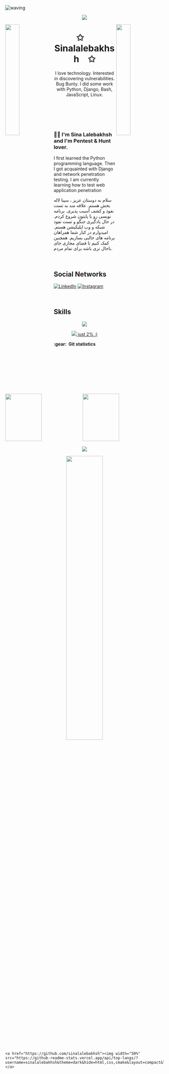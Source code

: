 ![waving](https://capsule-render.vercel.app/api?type=waving&height=200&text=my-portfolio%20&fontAlignY=40&color=gradient)
 
 <p align="center">
    <img src="https://readme-typing-svg.herokuapp.com/?lines=سلام+دوستان;Hello+friends;Thanks+for+wathing+my+page;You+are+amazing&font=Fira%20Code&color=%23D62F79&center=true&width=350&height=50">
    
</p>

<img align="left" src="https://user-images.githubusercontent.com/65187002/144930161-2f783401-8d27-4fdf-a2f7-cc0ba32f1f1f.gif" width="30%" style="display:inline;"><img align="right" src="https://user-images.githubusercontent.com/65187002/144930161-2f783401-8d27-4fdf-a2f7-cc0ba32f1f1f.gif" width="30%" style="display:inline;"> 

<p align="center">
    <h1 align="center">✩&emsp;Sinalalebakhsh&emsp;✩</h1>
</p>
<p align="center">
    I love technology. Interested in discovering vulnerabilities. Bug Bunty. I did some work with Python, Django, Bash, JavaScript, Linux.


<br>
<br>
<br>
<br>
<br>
<br>

### :man_technologist: I'm Sina Lalebakhsh and I'm Pentest & Hunt lover. 
I first learned the Python programming language. Then I got acquainted with Django and network penetration testing. I am currently learning how to test web application penetration

سلام به دوستان عزیز ، سینا لاله بخش هستم. علاقه مند به تست نفوذ و کشف آسیب پذیری. برنامه نویسی رو با پایتون شروع کردم. در حال یادگیری جنگو و تست نفوذ شبکه و وب اپلیکیشن هستم. امیدوارم در کنار شما همراهان برنامه های جالبی بسازیم. همچنین کمک کنیم تا فضای مجازی جای باحال تری باشه برای تمام مردم.

<br>
<h2>Social Networks</h2>

 [![LinkedIn][2.2]][2] [![Instagram][3.2]][3] 


[2.2]: https://s6.uupload.ir/files/2_96dw.png
[3.2]: https://s6.uupload.ir/files/1_7xy9.png


[2]: https://www.linkedin.com/in/sina-lalebakhsh-137a41237/
[3]: https://www.instagram.com/sinalalebakhsh

<br>
<h2>Skills</h2>

<p align="center">
  <a href="https://skillicons.dev">
    <img src="https://skillicons.dev/icons?i=git,vscode,python,django,github" />
  </a>
</p>
<p align="center">
  <a href="https://skillicons.dev">
    <img src="https://skillicons.dev/icons?i=javascript" /> just 2% :)
  </a>
</p>

  <summary><b>:gear: &nbsp;Git statistics</b></summary>
  <br>
  <img height="150px"  width="48%"  src="https://github-readme-stats.vercel.app/api?username=sinalalebakhsh&show_icons=true&theme=highcontrast" />
  <img height="150px" width="48%"  src="https://github-readme-stats.vercel.app/api/top-langs/?username=sinalalebakhsh&hide=html&layout=compact&theme=highcontrast" />



<br>
<p align="center">
    <img id="preview" src="https://komarev.com/ghpvc/?username=sinalalebakhsh&color=grey">
</p>
<p align="center">
    <a href="https://leetcode.com/sinalalebakhsh/"><img width="48%" src="https://leetcode.card.workers.dev/sinalalebakhsh?theme=dark&font=baloo&extension=null&border=2&border_radius=8"></a>
    
    <a href="https://github.com/sinalalebakhsh"><img width="50%" src="https://github-readme-stats.vercel.app/api/top-langs/?username=sinalalebakhsh&theme=dark&hide=html,css,cmake&layout=compact&langs_count=5&bg_color=101010&hide_title=true"></a>
    
</p>

